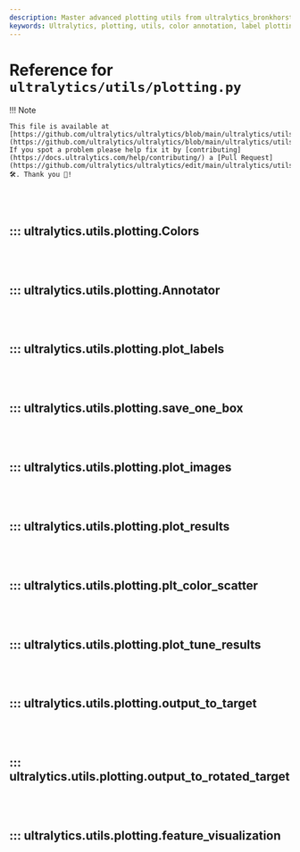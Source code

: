 ```yaml
---
description: Master advanced plotting utils from ultralytics_bronkhorst including color annotations, label and image plotting, and feature visualization.
keywords: Ultralytics, plotting, utils, color annotation, label plotting, image plotting, feature visualization
---
```


# Reference for `ultralytics/utils/plotting.py`

!!! Note

    This file is available at [https://github.com/ultralytics/ultralytics/blob/main/ultralytics/utils/plotting.py](https://github.com/ultralytics/ultralytics/blob/main/ultralytics/utils/plotting.py). If you spot a problem please help fix it by [contributing](https://docs.ultralytics.com/help/contributing/) a [Pull Request](https://github.com/ultralytics/ultralytics/edit/main/ultralytics/utils/plotting.py) 🛠️. Thank you 🙏!

<br><br>

## ::: ultralytics.utils.plotting.Colors

<br><br>

## ::: ultralytics.utils.plotting.Annotator

<br><br>

## ::: ultralytics.utils.plotting.plot_labels

<br><br>

## ::: ultralytics.utils.plotting.save_one_box

<br><br>

## ::: ultralytics.utils.plotting.plot_images

<br><br>

## ::: ultralytics.utils.plotting.plot_results

<br><br>

## ::: ultralytics.utils.plotting.plt_color_scatter

<br><br>

## ::: ultralytics.utils.plotting.plot_tune_results

<br><br>

## ::: ultralytics.utils.plotting.output_to_target

<br><br>

## ::: ultralytics.utils.plotting.output_to_rotated_target

<br><br>

## ::: ultralytics.utils.plotting.feature_visualization

<br><br>
